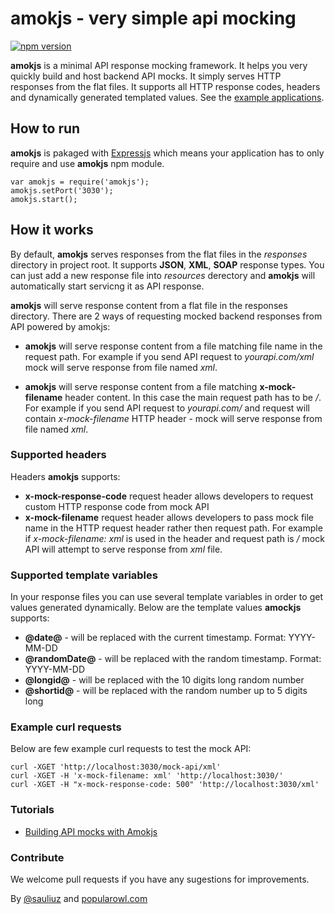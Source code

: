 # amokjs - very simple api mocking

[![npm version](https://badge.fury.io/js/amokjs.svg)](https://badge.fury.io/js/amokjs)

**amokjs** is a minimal API response mocking framework. It helps you very quickly build and host backend API mocks. It simply serves HTTP responses from the flat files. It supports all HTTP response codes, headers and dynamically generated templated values. See the [example applications](https://github.com/sauliuz/amokjs/tree/master/examples).

## How to run

**amokjs** is pakaged with [Expressjs](https://expressjs.com/) which means your application has to only require and use **amokjs** npm module.

    var amokjs = require('amokjs');
    amokjs.setPort('3030');
    amokjs.start();

## How it works

By default, **amokjs** serves responses from the flat files in the *responses* directory in project root. It supports **JSON**, **XML**, **SOAP**  response types. You can just add a new response file into *resources* derectory and **amokjs** will automatically start servicng it as API response.

**amokjs** will serve response content from a flat file in the responses directory. There are 2 ways of requesting mocked backend responses from API powered by amokjs:

* **amokjs** will serve response content from a file matching file name in the request path. For example if you send API request to *yourapi.com/xml* mock will serve response from file named *xml*.

* **amokjs** will serve response content from a file matching **x-mock-filename** header content. In this case the main request path has to be */*. For example if you send API request to *yourapi.com/* and request will contain *x-mock-filename* HTTP header - mock will serve response from file named *xml*.

### Supported headers

Headers **amokjs** supports:

* **x-mock-response-code** request header allows developers to request custom HTTP response code from mock API
* **x-mock-filename** request header allows developers to pass mock file name in the HTTP request header rather then request path. For example if *x-mock-filename: xml* is used in the header and request path is */* mock API will attempt to serve response from *xml* file.

### Supported template variables

In your response files you can use several template variables in order to get values generated dynamically. Below are the template values **amockjs** supports:

* **@date@** - will be replaced with the current timestamp. Format: YYYY-MM-DD
* **@randomDate@** - will be replaced with the random timestamp. Format: YYYY-MM-DD
* **@longid@** - will be replaced with the 10 digits long random number
* **@shortid@** - will be replaced with the random number up to 5 digits long

### Example curl requests

Below are few example curl requests to test the mock API:

    curl -XGET 'http://localhost:3030/mock-api/xml'
    curl -XGET -H 'x-mock-filename: xml' 'http://localhost:3030/'
    curl -XGET -H "x-mock-response-code: 500" 'http://localhost:3030/xml'

### Tutorials

* [Building API mocks with Amokjs](https://www.popularowl.com/blog/build-api-mocks-with-amokjs/)

### Contribute

We welcome pull requests if you have any sugestions for improvements.

By [@sauliuz](https://twitter.com/sauliuz) and [popularowl.com](http://www.popularowl.com "apis made simple")
